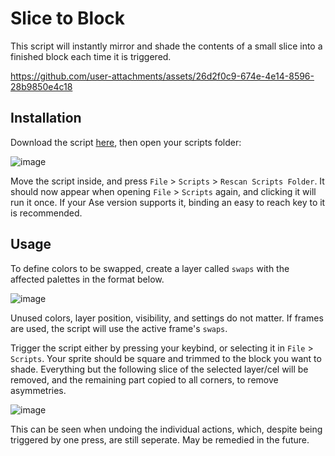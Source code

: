 # Slice to Block

This script will instantly mirror and shade the contents of a small slice into a finished block each time it is triggered.

https://github.com/user-attachments/assets/26d2f0c9-674e-4e14-8596-28b9850e4c18


## Installation
Download the script [here](https://github.com/stacktrace-error/slice-to-block/releases), then open your scripts folder:

![image](https://github.com/user-attachments/assets/a26528ca-65e7-4b46-8668-f356fc621c1c)

Move the script inside, and press `File` > `Scripts` > `Rescan Scripts Folder`. It should now appear when opening `File` > `Scripts` again, and clicking it will run it once.
If your Ase version supports it, binding an easy to reach key to it is recommended.


## Usage
To define colors to be swapped, create a layer called `swaps` with the affected palettes in the format below.

![image](https://github.com/user-attachments/assets/ad0cdb3a-b3a1-47c7-b119-2d8970812f76)

Unused colors, layer position, visibility, and settings do not matter. If frames are used, the script will use the active frame's `swaps`.


Trigger the script either by pressing your keybind, or selecting it in `File` > `Scripts`.
Your sprite should be square and trimmed to the block you want to shade.
Everything but the following slice of the selected layer/cel will be removed, and the remaining part copied to all corners, to remove asymmetries.

![image](https://github.com/user-attachments/assets/fe2a2b65-ab0d-40c9-b5c5-f87cd2fc397f)

This can be seen when undoing the individual actions, which, despite being triggered by one press, are still seperate. May be remedied in the future.
